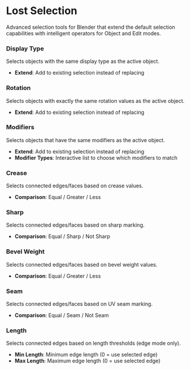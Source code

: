 # Lost Selection

Advanced selection tools for Blender that extend the default selection capabilities with intelligent operators for Object and Edit modes.

### Display Type
Selects objects with the same display type as the active object.
- **Extend**: Add to existing selection instead of replacing

### Rotation
Selects objects with exactly the same rotation values as the active object.
- **Extend**: Add to existing selection instead of replacing

### Modifiers
Selects objects that have the same modifiers as the active object.
- **Extend**: Add to existing selection instead of replacing
- **Modifier Types**: Interactive list to choose which modifiers to match

### Crease
Selects connected edges/faces based on crease values.
- **Comparison**: Equal / Greater / Less

### Sharp
Selects connected edges/faces based on sharp marking.
- **Comparison**: Equal / Sharp / Not Sharp

### Bevel Weight
Selects connected edges/faces based on bevel weight values.
- **Comparison**: Equal / Greater / Less

### Seam
Selects connected edges/faces based on UV seam marking.
- **Comparison**: Equal / Seam / Not Seam

### Length
Selects connected edges based on length thresholds (edge mode only).
- **Min Length**: Minimum edge length (0 = use selected edge)
- **Max Length**: Maximum edge length (0 = use selected edge)